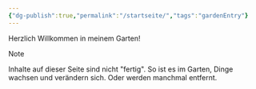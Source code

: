 ```yaml
---
{"dg-publish":true,"permalink":"/startseite/","tags":"gardenEntry"}
---
```


Herzlich Willkommen in meinem Garten!

> [!Note] 
> Inhalte auf dieser Seite sind nicht "fertig". So ist es im Garten, Dinge wachsen und verändern sich. Oder werden manchmal entfernt. 

